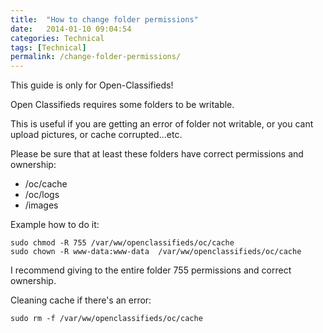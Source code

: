 ```yaml
---
title:  "How to change folder permissions"
date:   2014-01-10 09:04:54
categories: Technical
tags: [Technical]
permalink: /change-folder-permissions/
---
```

<div class="alert alert-warning">
<strong><i class="glyphicon glyphicon-warning-sign"></i> </strong> This guide is only for Open-Classifieds!
</div>

Open Classifieds requires some folders to be writable. 

This is useful if you are getting an error of folder not writable, or you cant upload pictures, or cache corrupted...etc. 

Please be sure that at least these folders have correct permissions and ownership: 

* /oc/cache
* /oc/logs
* /images

Example how to do it: 
        
    sudo chmod -R 755 /var/ww/openclassifieds/oc/cache
    sudo chown -R www-data:www-data  /var/ww/openclassifieds/oc/cache

    
I recommend giving to the entire folder 755 permissions and correct ownership. 

Cleaning cache if there's an error: 
    
    sudo rm -f /var/ww/openclassifieds/oc/cache
    
    
